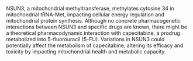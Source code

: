 NSUN3, a mitochondrial methyltransferase, methylates cytosine 34 in mitochondrial tRNA-Met, impacting cellular energy regulation and mitochondrial protein synthesis. Although no concrete pharmacogenetic interactions between NSUN3 and specific drugs are known, there might be a theoretical pharmacodynamic interaction with capecitabine, a prodrug metabolized into 5-fluorouracil (5-FU). Variations in NSUN3 could potentially affect the metabolism of capecitabine, altering its efficacy and toxicity by impacting mitochondrial health and metabolic capacity.